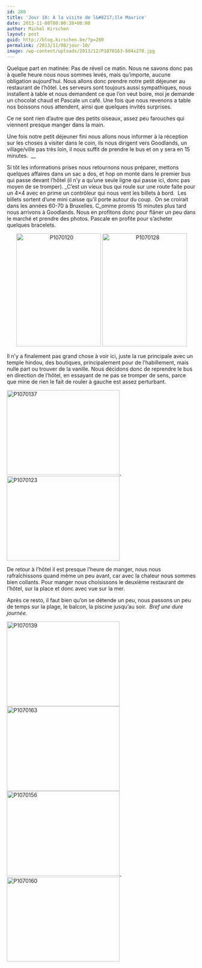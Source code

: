 ```yaml
---
id: 280
title: 'Jour 10: A la visite de l&#8217;île Maurice'
date: 2013-11-08T00:00:38+00:00
author: Michel Kirschen
layout: post
guid: http://blog.kirschen.be/?p=280
permalink: /2013/11/08/jour-10/
image: /wp-content/uploads/2013/12/P1070163-604x270.jpg
---
```

Quelque part en matinée: Pas de réveil ce matin. Nous ne savons donc pas à quelle heure nous nous sommes levés, mais qu&#8217;importe, aucune obligation aujourd&#8217;hui. Nous allons donc prendre notre petit déjeuner au restaurant de l&#8217;hôtel. Les serveurs sont toujours aussi sympathiques, nous installent à table et nous demandent ce que l&#8217;on veut boire, moi je demande un chocolat chaud et Pascale un café. Une fois que nous revenons a table nos boissons nous attendent, ainsi que quelques invités surprises.<!--more-->

Ce ne sont rien d&#8217;autre que des petits oiseaux, assez peu farouches qui viennent presque manger dans la main.

Une fois notre petit déjeuner fini nous allons nous informer à la réception sur les choses à visiter dans le coin, ils nous dirigent vers Goodlands, un village/ville pas très loin, il nous suffit de prendre le bus et on y sera en 15 minutes.  __

Si tôt les informations prises nous retournons nous préparer, mettons quelques affaires dans un sac a dos, et hop on monte dans le premier bus qui passe devant l&#8217;hôtel (il n&#8217;y a qu&#8217;une seule ligne qui passe ici, donc pas moyen de se tromper). _C&#8217;est un vieux bus qui roule sur une route faite pour un 4&#215;4 avec en prime un contrôleur qui nous vent les billets à bord.  Les billets sortent d&#8217;une mini caisse qu&#8217;il porte autour du coup.  On se croirait dans les années 60-70 à Bruxelles. C_omme promis 15 minutes plus tard nous arrivons à Goodlands. Nous en profitons donc pour flâner un peu dans le marché et prendre des photos. Pascale en profite pour s&#8217;acheter quelques bracelets.

<div style="text-align: center;">
  <a href="http://blog.kirschen.be/2013/11/08/jour-10/p1070120/" rel="attachment wp-att-969"><img class="alignnone size-medium wp-image-969" alt="P1070120" src="https://i0.wp.com/blog.kirschen.be/wp-content/uploads/2013/12/P1070120-225x300.jpg?resize=225%2C300" width="225" height="300" srcset="https://i2.wp.com/www.kirschen.be/wp-content/uploads/2013/12/P1070120.jpg?resize=225%2C300&ssl=1 225w, https://i2.wp.com/www.kirschen.be/wp-content/uploads/2013/12/P1070120.jpg?resize=768%2C1024&ssl=1 768w, https://i2.wp.com/www.kirschen.be/wp-content/uploads/2013/12/P1070120.jpg?w=1960&ssl=1 1960w" sizes="(max-width: 225px) 100vw, 225px" data-recalc-dims="1" /></a> <a href="http://blog.kirschen.be/2013/11/08/jour-10/p1070128/" rel="attachment wp-att-968"><img class="alignnone size-medium wp-image-968" alt="P1070128" src="https://i0.wp.com/blog.kirschen.be/wp-content/uploads/2013/12/P1070128-225x300.jpg?resize=225%2C300" width="225" height="300" srcset="https://i1.wp.com/www.kirschen.be/wp-content/uploads/2013/12/P1070128.jpg?resize=225%2C300&ssl=1 225w, https://i1.wp.com/www.kirschen.be/wp-content/uploads/2013/12/P1070128.jpg?resize=768%2C1024&ssl=1 768w, https://i1.wp.com/www.kirschen.be/wp-content/uploads/2013/12/P1070128.jpg?w=1960&ssl=1 1960w" sizes="(max-width: 225px) 100vw, 225px" data-recalc-dims="1" /></a>
</div>

Il n&#8217;y a finalement pas grand chose à voir ici, juste la rue principale avec un temple hindou, des boutiques, principalement pour de l&#8217;habillement, mais nulle part ou trouver de la vanille. Nous décidons donc de reprendre le bus en direction de l&#8217;hôtel, en essayant de ne pas se tromper de sens, parce que mine de rien le fait de rouler à gauche est assez perturbant.

<a href="http://blog.kirschen.be/2013/11/08/jour-10/p1070137/" rel="attachment wp-att-970"><img class="alignnone size-medium wp-image-970" alt="P1070137" src="https://i1.wp.com/blog.kirschen.be/wp-content/uploads/2013/12/P1070137-300x225.jpg?resize=300%2C225" width="300" height="225" srcset="https://i1.wp.com/www.kirschen.be/wp-content/uploads/2013/12/P1070137.jpg?resize=300%2C225&ssl=1 300w, https://i1.wp.com/www.kirschen.be/wp-content/uploads/2013/12/P1070137.jpg?resize=1024%2C768&ssl=1 1024w, https://i1.wp.com/www.kirschen.be/wp-content/uploads/2013/12/P1070137.jpg?w=1960&ssl=1 1960w, https://i1.wp.com/www.kirschen.be/wp-content/uploads/2013/12/P1070137.jpg?w=2940&ssl=1 2940w" sizes="(max-width: 300px) 100vw, 300px" data-recalc-dims="1" /> </a><a href="http://blog.kirschen.be/2013/11/08/jour-10/p1070123-2/" rel="attachment wp-att-967"><img class="alignnone size-medium wp-image-967" alt="P1070123" src="https://i2.wp.com/blog.kirschen.be/wp-content/uploads/2013/12/P10701231-300x225.jpg?resize=300%2C225" width="300" height="225" srcset="https://i0.wp.com/www.kirschen.be/wp-content/uploads/2013/12/P10701231.jpg?resize=300%2C225&ssl=1 300w, https://i0.wp.com/www.kirschen.be/wp-content/uploads/2013/12/P10701231.jpg?resize=1024%2C768&ssl=1 1024w, https://i0.wp.com/www.kirschen.be/wp-content/uploads/2013/12/P10701231.jpg?w=1960&ssl=1 1960w, https://i0.wp.com/www.kirschen.be/wp-content/uploads/2013/12/P10701231.jpg?w=2940&ssl=1 2940w" sizes="(max-width: 300px) 100vw, 300px" data-recalc-dims="1" /></a>

De retour à l&#8217;hôtel il est presque l&#8217;heure de manger, nous nous rafraîchissons quand même un peu avant, car avec la chaleur nous sommes bien collants. Pour manger nous choisissons le deuxième restaurant de l&#8217;hôtel, sur la place et donc avec vue sur la mer.

Après ce resto, il faut bien qu&#8217;on se détende un peu, nous passons un peu de temps sur la plage, le balcon, la piscine jusqu&#8217;au soir.  _Bref une dure journée._

<a href="http://blog.kirschen.be/2013/11/08/jour-10/p1070139/" rel="attachment wp-att-971"><img class="alignnone size-medium wp-image-971" alt="P1070139" src="https://i1.wp.com/blog.kirschen.be/wp-content/uploads/2013/12/P1070139-300x225.jpg?resize=300%2C225" width="300" height="225" srcset="https://i2.wp.com/www.kirschen.be/wp-content/uploads/2013/12/P1070139.jpg?resize=300%2C225&ssl=1 300w, https://i2.wp.com/www.kirschen.be/wp-content/uploads/2013/12/P1070139.jpg?resize=1024%2C768&ssl=1 1024w, https://i2.wp.com/www.kirschen.be/wp-content/uploads/2013/12/P1070139.jpg?w=1960&ssl=1 1960w, https://i2.wp.com/www.kirschen.be/wp-content/uploads/2013/12/P1070139.jpg?w=2940&ssl=1 2940w" sizes="(max-width: 300px) 100vw, 300px" data-recalc-dims="1" /></a> <a href="http://blog.kirschen.be/2013/11/08/jour-10/p1070163/" rel="attachment wp-att-974"><img class="alignnone size-medium wp-image-974" alt="P1070163" src="https://i1.wp.com/blog.kirschen.be/wp-content/uploads/2013/12/P1070163-300x225.jpg?resize=300%2C225" width="300" height="225" srcset="https://i0.wp.com/www.kirschen.be/wp-content/uploads/2013/12/P1070163.jpg?resize=300%2C225&ssl=1 300w, https://i0.wp.com/www.kirschen.be/wp-content/uploads/2013/12/P1070163.jpg?resize=1024%2C768&ssl=1 1024w, https://i0.wp.com/www.kirschen.be/wp-content/uploads/2013/12/P1070163.jpg?w=1960&ssl=1 1960w, https://i0.wp.com/www.kirschen.be/wp-content/uploads/2013/12/P1070163.jpg?w=2940&ssl=1 2940w" sizes="(max-width: 300px) 100vw, 300px" data-recalc-dims="1" /></a> <a href="http://blog.kirschen.be/2013/11/08/jour-10/p1070156/" rel="attachment wp-att-964"><img class="alignnone size-medium wp-image-964" alt="P1070156" src="https://i2.wp.com/blog.kirschen.be/wp-content/uploads/2013/12/P1070156-300x225.jpg?resize=300%2C225" width="300" height="225" srcset="https://i1.wp.com/www.kirschen.be/wp-content/uploads/2013/12/P1070156.jpg?resize=300%2C225&ssl=1 300w, https://i1.wp.com/www.kirschen.be/wp-content/uploads/2013/12/P1070156.jpg?resize=1024%2C768&ssl=1 1024w, https://i1.wp.com/www.kirschen.be/wp-content/uploads/2013/12/P1070156.jpg?w=1960&ssl=1 1960w, https://i1.wp.com/www.kirschen.be/wp-content/uploads/2013/12/P1070156.jpg?w=2940&ssl=1 2940w" sizes="(max-width: 300px) 100vw, 300px" data-recalc-dims="1" /> </a><a href="http://blog.kirschen.be/2013/11/08/jour-10/p1070160-2/" rel="attachment wp-att-973"><img class="alignnone size-medium wp-image-973" alt="P1070160" src="https://i0.wp.com/blog.kirschen.be/wp-content/uploads/2013/12/P10701601-300x225.jpg?resize=300%2C225" width="300" height="225" srcset="https://i1.wp.com/www.kirschen.be/wp-content/uploads/2013/12/P10701601.jpg?resize=300%2C225&ssl=1 300w, https://i1.wp.com/www.kirschen.be/wp-content/uploads/2013/12/P10701601.jpg?resize=1024%2C768&ssl=1 1024w, https://i1.wp.com/www.kirschen.be/wp-content/uploads/2013/12/P10701601.jpg?w=1960&ssl=1 1960w, https://i1.wp.com/www.kirschen.be/wp-content/uploads/2013/12/P10701601.jpg?w=2940&ssl=1 2940w" sizes="(max-width: 300px) 100vw, 300px" data-recalc-dims="1" /></a>